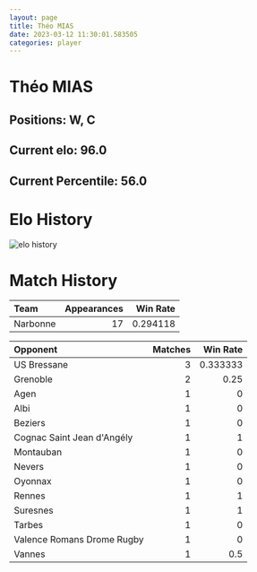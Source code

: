```yaml
---  
layout: page  
title: Théo MIAS  
date: 2023-03-12 11:30:01.583505  
categories: player  
---
```

# Théo MIAS

## Positions: W, C

## Current elo: 96.0

## Current Percentile: 56.0

# Elo History


![elo history](history_ThéoMIAS.png)
# Match History


| Team     |   Appearances |   Win Rate |
|:---------|--------------:|-----------:|
| Narbonne |            17 |   0.294118 |

| Opponent                   |   Matches |   Win Rate |
|:---------------------------|----------:|-----------:|
| US Bressane                |         3 |   0.333333 |
| Grenoble                   |         2 |   0.25     |
| Agen                       |         1 |   0        |
| Albi                       |         1 |   0        |
| Beziers                    |         1 |   0        |
| Cognac Saint Jean d'Angély |         1 |   1        |
| Montauban                  |         1 |   0        |
| Nevers                     |         1 |   0        |
| Oyonnax                    |         1 |   0        |
| Rennes                     |         1 |   1        |
| Suresnes                   |         1 |   1        |
| Tarbes                     |         1 |   0        |
| Valence Romans Drome Rugby |         1 |   0        |
| Vannes                     |         1 |   0.5      |